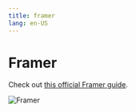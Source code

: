 ```yaml
---
title: framer
lang: en-US
---
```


# Framer

Check out [this official Framer guide](https://www.framer.com/help/articles/how-to-add-formspark-to-your-website/).

![Framer](../.vuepress/public/formspark-framer.png)
